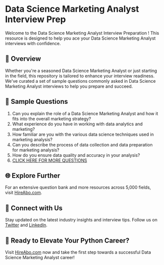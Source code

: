 # Data Science Marketing Analyst Interview Prep

Welcome to the Data Science Marketing Analyst Interview Preparation ! This resource is designed to help you ace your Data Science Marketing Analyst interviews with confidence.

## 🚀 Overview

Whether you're a seasoned Data Science Marketing Analyst or just starting in the field, this repository is tailored to enhance your interview readiness. We've curated a set of sample questions commonly asked in Data Science Marketing Analyst interviews to help you prepare and succeed.

## 📝 Sample Questions

1. Can you explain the role of a Data Science Marketing Analyst and how it fits into the overall marketing strategy?
2. What experience do you have in working with data analytics and marketing?
3. How familiar are you with the various data science techniques used in marketing analysis?
4. Can you describe the process of data collection and data preparation for marketing analysis?
5. How do you ensure data quality and accuracy in your analysis?
6. [CLICK HERE FOR MORE QUESTIONS](https://hireabo.com/job/0_3_38/Data%20Science%20Marketing%20Analyst)

## 🌐 Explore Further

For an extensive question bank and more resources across 5,000 fields, visit [HireAbo.com](https://www.hireabo.com).

## 📱 Connect with Us

Stay updated on the latest industry insights and interview tips. Follow us on [Twitter](https://twitter.com/hireabo) and [LinkedIn](https://www.linkedin.com/in/hire-abo-3609972a8/).

## 🚀 Ready to Elevate Your Python Career?

Visit [HireAbo.com](https://www.hireabo.com) now and take the first step towards a successful Data Science Marketing Analyst career!